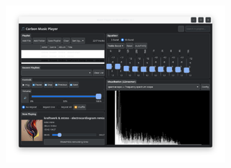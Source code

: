 



<img width="964" alt="carboNmp" src="https://github.com/stpf99/carbONmp/blob/dd77b6a76668e110f3728f9755f1c98422e617f9/Zrzut%20ekranu%20z%202025-08-20%2008-16-11.png">

